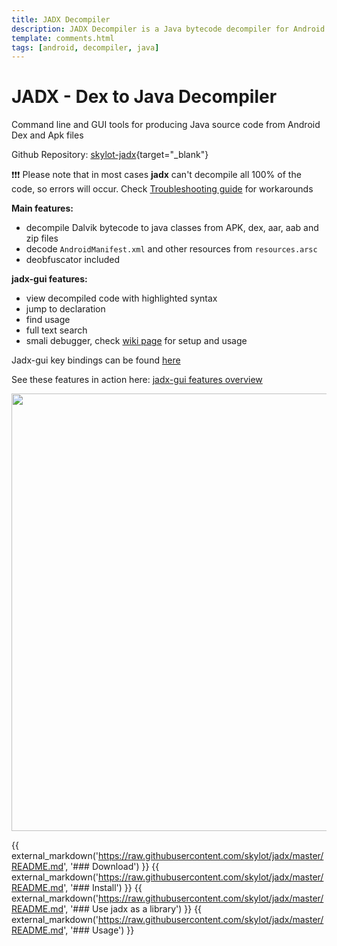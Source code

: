 ```yaml
---
title: JADX Decompiler
description: JADX Decompiler is a Java bytecode decompiler for Android applications.
template: comments.html
tags: [android, decompiler, java]
---
```


# JADX - Dex to Java Decompiler

Command line and GUI tools for producing Java source code from Android Dex and Apk files

Github Repository: [skylot-jadx][jadx-github-repository-url]{target="\_blank"}

:exclamation::exclamation::exclamation: Please note that in most cases **jadx** can't decompile all 100% of the code, so errors will occur. Check [Troubleshooting guide](https://github.com/skylot/jadx/wiki/Troubleshooting-Q&A#decompilation-issues) for workarounds

**Main features:**

- decompile Dalvik bytecode to java classes from APK, dex, aar, aab and zip files
- decode `AndroidManifest.xml` and other resources from `resources.arsc`
- deobfuscator included

**jadx-gui features:**

- view decompiled code with highlighted syntax
- jump to declaration
- find usage
- full text search
- smali debugger, check [wiki page](https://github.com/skylot/jadx/wiki/Smali-debugger) for setup and usage

Jadx-gui key bindings can be found [here](https://github.com/skylot/jadx/wiki/JADX-GUI-Key-bindings)

See these features in action here: [jadx-gui features overview](https://github.com/skylot/jadx/wiki/jadx-gui-features-overview)

<img src="https://user-images.githubusercontent.com/118523/142730720-839f017e-38db-423e-b53f-39f5f0a0316f.png" width="700"/>

{{ external_markdown('https://raw.githubusercontent.com/skylot/jadx/master/README.md', '### Download') }}
{{ external_markdown('https://raw.githubusercontent.com/skylot/jadx/master/README.md', '### Install') }}
{{ external_markdown('https://raw.githubusercontent.com/skylot/jadx/master/README.md', '### Use jadx as a library') }}
{{ external_markdown('https://raw.githubusercontent.com/skylot/jadx/master/README.md', '### Usage') }}

<!-- appendices -->

<!-- urls -->

[wireguard-vyatta-ubnt-url]: https://github.com/WireGuard/wireguard-vyatta-ubnt 'wireguard-vyatta-ubnt Github Repository'
[jadx-github-repository-url]: https://github.com/skylot/jadx 'jadx Github Repository'

<!-- images -->

<!--css-->
<style>
  .md-typeset img {
    display: inline;
</style>

<!-- end appendices -->
